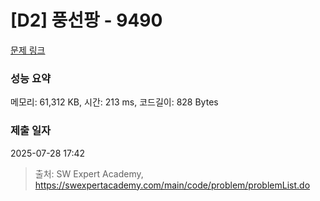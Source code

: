 # [D2] 풍선팡 - 9490 

[문제 링크](https://swexpertacademy.com/main/code/problem/problemDetail.do?contestProbId=AXAerAPaVXMDFARP) 

### 성능 요약

메모리: 61,312 KB, 시간: 213 ms, 코드길이: 828 Bytes

### 제출 일자

2025-07-28 17:42



> 출처: SW Expert Academy, https://swexpertacademy.com/main/code/problem/problemList.do
